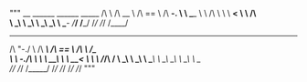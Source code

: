  """
    __         ______     ______     _____
   /\ \       /\  __ \   /\  == \   /\  __-.
   \ \ \____  \ \ \/\ \  \ \  __<   \ \ \/\ \
    \ \_____\  \ \_____\  \ \_\ \_\  \ \____-
     \/_____/   \/_____/   \/_/ /_/   \/____/

 __    __     ______     ______     __     ______
/\ "-./  \   /\  ___\   /\  == \   /\ \   /\__  _\
\ \ \-./\ \  \ \  __\   \ \  __<   \ \ \  \/_/\ \/
 \ \_\ \ \_\  \ \_____\  \ \_\ \_\  \ \_\    \ \_\
  \/_/  \/_/   \/_____/   \/_/ /_/   \/_/     \/_/
"""
